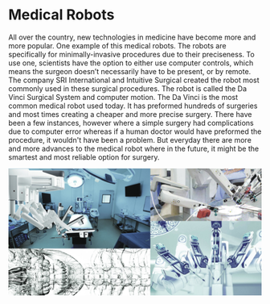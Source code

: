 # Medical Robots

All over the country, new technologies in medicine have become more and more popular. One example of this medical robots. The robots are specifically for minimally-invasive procedures due to their preciseness. To use one, scientists have the option to either use computer controls, which means the surgeon doesn’t necessarily have to be present, or by remote. The company SRI International and Intuitive Surgical created the robot most commonly used in these surgical procedures. The robot is called the Da Vinci Surgical System and computer motion. The Da Vinci is the most common medical robot used today. It has preformed hundreds of surgeries and most times creating a cheaper and more precise surgery. There have been a few instances, however where a simple surgery had complications due to computer error whereas if a human doctor would have preformed the procedure, it wouldn't have been a problem. But everyday there are more and more advances to the medical robot where in the future, it might be the smartest and most reliable option for surgery.

![](research.jpg)
